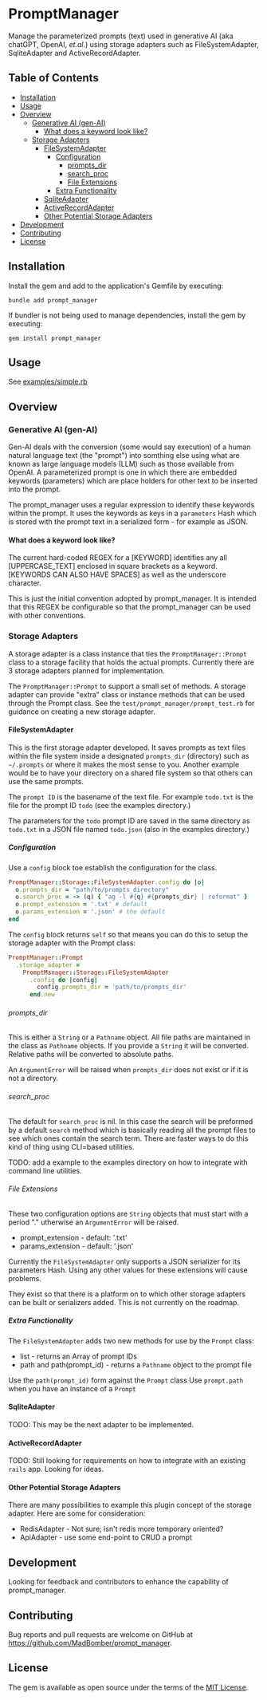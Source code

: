 # PromptManager

Manage the parameterized prompts (text) used in generative AI (aka chatGPT, OpenAI, _et.al._) using storage adapters such as FileSystemAdapter, SqliteAdapter and ActiveRecordAdapter.

<!-- Tocer[start]: Auto-generated, don't remove. -->

## Table of Contents

  - [Installation](#installation)
  - [Usage](#usage)
  - [Overview](#overview)
    - [Generative AI (gen-AI)](#generative-ai-gen-ai)
      - [What does a keyword look like?](#what-does-a-keyword-look-like)
    - [Storage Adapters](#storage-adapters)
      - [FileSystemAdapter](#filesystemadapter)
        - [Configuration](#configuration)
          - [prompts_dir](#prompts_dir)
          - [search_proc](#search_proc)
          - [File Extensions](#file-extensions)
        - [Extra Functionality](#extra-functionality)
      - [SqliteAdapter](#sqliteadapter)
      - [ActiveRecordAdapter](#activerecordadapter)
      - [Other Potential Storage Adapters](#other-potential-storage-adapters)
  - [Development](#development)
  - [Contributing](#contributing)
  - [License](#license)

<!-- Tocer[finish]: Auto-generated, don't remove. -->

## Installation

Install the gem and add to the application's Gemfile by executing:

    bundle add prompt_manager

If bundler is not being used to manage dependencies, install the gem by executing:

    gem install prompt_manager

## Usage

See [examples/simple.rb](examples/simple.rb)

## Overview

### Generative AI (gen-AI)

Gen-AI deals with the conversion (some would say execution) of a human natural language text (the "prompt") into somthing else using what are known as large language models (LLM) such as those available from OpenAI.  A parameterized prompt is one in which there are embedded keywords (parameters) which are place holders for other text to be inserted into the prompt.

The prompt_manager uses a regular expression to identify these keywords within the prompt. It uses the keywords as keys in a `parameters` Hash which is stored with the prompt text in a serialized form - for example as JSON.

#### What does a keyword look like?

The current hard-coded REGEX for a [KEYWORD] identifies any all [UPPERCASE_TEXT] enclosed in square brackets as a keyword. [KEYWORDS CAN ALSO HAVE SPACES] as well as the underscore character.

This is just the initial convention adopted by prompt_manager. It is intended that this REGEX be configurable so that the prompt_manager can be used with other conventions.

### Storage Adapters

A storage adapter is a class instance that ties the `PromptManager::Prompt` class to a storage facility that holds the actual prompts. Currently there are 3 storage adapters planned for implementation.

The `PromptManager::Prompt` to support a small set of methods.  A storage adapter can provide "extra" class or instance methods that can be used through the Prompt class.  See the `test/prompt_manager/prompt_test.rb` for guidance on creating a new storage adapter.

#### FileSystemAdapter

This is the first storage adapter developed. It saves prompts as text files within the file system inside a designated `prompts_dir` (directory) such as `~/.prompts` or where it makes the most sense to you.  Another example would be to have your directory on a shared file system so that others can use the same prompts.

The `prompt ID` is the basename of the text file. For example `todo.txt` is the file for the prompt ID `todo` (see the examples directory.)

The parameters for the `todo` prompt ID are saved in the same directory as `todo.txt` in a JSON file named `todo.json` (also in the examples directory.)

##### Configuration

Use a `config` block toe establish the configuration for the class.

```ruby
PromptManager::Storage::FileSystemAdapter.config do |o|
  o.prompts_dir = "path/to/prompts_directory" 
  o.search_proc = -> (q) { "ag -l #{q} #{prompts_dir} | reformat" } 
  o.prompt_extension = '.txt' # default
  o.params_extension = '.json' # the default
end
```

The `config` block returns `self` so that means you can do this to setup the storage adapter with the Prompt class:

```ruby
PromptManager::Prompt
  .storage_adapter = 
    PromptManager::Storage::FileSystemAdapter
      .config do |config|
        config.prompts_dir = 'path/to/prompts_dir'
      end.new
```

###### prompts_dir

This is either a `String` or a `Pathname` object.  All file paths are maintained in the class as `Pathname` objects.  If you provide a `String` it will be converted.  Relative paths will be converted to absolute paths.

An `ArgumentError` will be raised when `prompts_dir` does not exist or if it is not a directory.

###### search_proc

The default for `search_proc` is nil.  In this case the search will be preformed by a default `search` method which is basically reading all the prompt files to see which ones contain the search term.  There are faster ways to do this kind of thing using CLI=based utilities.

TODO: add a example to the examples directory on how to integrate with command line utilities.

###### File Extensions

These two configuration options are `String` objects that must start with a period "." utherwise an `ArgumentError` will be raised.

* prompt_extension - default: '.txt'
* params_extension - default: '.json'

Currently the `FileSystemAdapter` only supports a JSON serializer for its parameters Hash.  Using any other values for these extensions will cause problems.

They exist so that there is a platform on to which other storage adapters can be built or serializers added.  This is not currently on the roadmap.

##### Extra Functionality

The `FileSystemAdapter` adds two new methods for use by the `Prompt` class:
* list - returns an Array of prompt IDs
* path and path(prompt_id) - returns a `Pathname` object to the prompt file

Use the `path(prompt_id)` form against the `Prompt` class
Use `prompt.path` when you have an instance of a `Prompt`

#### SqliteAdapter

TODO: This may be the next adapter to be implemented.

#### ActiveRecordAdapter

TODO: Still looking for requirements on how to integrate with an existing `rails` app.  Looking for ideas.

#### Other Potential Storage Adapters

There are many possibilities to example this plugin concept of the storage adapter.  Here are some for consideration:

* RedisAdapter - Not sure; isn't redis more temporary oriented?
* ApiAdapter - use some end-point to CRUD a prompt

## Development

Looking for feedback and contributors to enhance the capability of prompt_manager.

## Contributing

Bug reports and pull requests are welcome on GitHub at https://github.com/MadBomber/prompt_manager.

## License

The gem is available as open source under the terms of the [MIT License](https://opensource.org/licenses/MIT).
